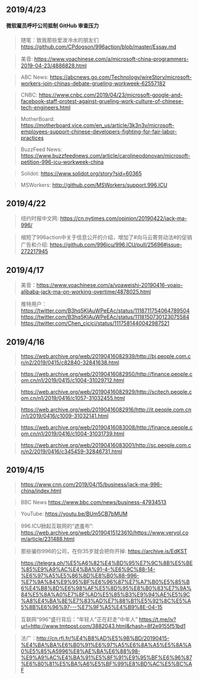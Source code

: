 ## 2019/4/23

#### 微软雇员呼吁公司抵制 GitHub 审查压力

> 随笔：致我那些爱泼冷水的朋友们 https://github.com/CPdogson/996action/blob/master/Essay.md

> 美音: https://www.voachinese.com/a/microsoft-china-programmers-2019-04-23/4886828.html

> ABC News: https://abcnews.go.com/Technology/wireStory/microsoft-workers-join-chinas-debate-grueling-workweek-62557182

> CNBC: https://www.cnbc.com/2019/04/23/microsoft-google-and-facebook-staff-protest-against-grueling-work-culture-of-chinese-tech-engineers.html

> MotherBoard: https://motherboard.vice.com/en_us/article/3k3n3v/microsoft-employees-support-chinese-developers-fighting-for-fair-labor-practices

> BuzzFeed News: https://www.buzzfeednews.com/article/carolineodonovan/microsoft-petition-996-icu-workweek-china

> Solidot: https://www.solidot.org/story?sid=60365

> MSWorkers: http://github.com/MSWorkers/support.996.ICU



## 2019/4/22

> 纽约时报中文网: https://cn.nytimes.com/opinion/20190422/jack-ma-996/

> 缩短了996action中关于信息公开的介绍，增加了#向马云寄劳动法#的促销广告和介绍: https://github.com/996icu/996.ICU/pull/25696#issue-272217945



## 2019/4/17

> 美音：https://www.voachinese.com/a/voaweishi-20190416-voaio-alibaba-jack-ma-on-working-overtime/4878025.html

> 推特用户：https://twitter.com/B3hq5KIAuWPeEAc/status/1118711754064789504  https://twitter.com/B3hq5KIAuWPeEAc/status/1118150730123075584  https://twitter.com/Chen_cicici/status/1117581440042987521



## 2019/4/16

> https://web.archive.org/web/20190416082939/http://bj.people.com.cn/n2/2019/0415/c82840-32841638.html

> https://web.archive.org/web/20190416082950/http://finance.people.com.cn/n1/2019/0415/c1004-31029712.html

> https://web.archive.org/web/20190416082929/http://scitech.people.com.cn/n1/2019/0416/c1057-31032455.html

> https://web.archive.org/web/20190416082916/http://it.people.com.cn/n1/2019/0416/c1009-31032141.html

> https://web.archive.org/web/20190416083008/http://finance.people.com.cn/n1/2019/0416/c1004-31031739.html

> https://web.archive.org/web/20190416083001/http://sc.people.com.cn/n2/2019/0416/c345459-32846731.html


## 2019/4/15

> https://www.cnn.com/2019/04/15/business/jack-ma-996-china/index.html

> BBC News https://www.bbc.com/news/business-47934513

> YouTube: https://youtu.be/BUm5CB7bMUM

> 996.ICU掀起互联网的“遮羞布”: https://web.archive.org/web/20190415123610/https://www.veryol.com/article/231488.html

> 那些骗你996的公司，在你35岁就会把你开掉: https://archive.is/EdKST

> https://telegra.ph/%E5%A6%82%E4%BD%95%E7%9C%8B%E5%BE%85%E9%A9%AC%E4%BA%91-4-%E6%9C%88-14-%E6%97%A5%E5%86%8D%E8%B0%88-996-%E7%9A%84%E9%95%BF%E6%96%87%E7%A7%B0%E5%85%B6%E4%B8%8D%E6%98%AF%E5%8D%95%E8%B0%83%E7%9A%84%E5%8A%A0%E7%8F%AD%E5%85%B3%E9%94%AE%E5%9C%A8%E4%BA%8E%E7%83%AD%E7%88%B1%E5%92%8C%E5%A5%8B%E6%96%97---%E7%9F%A5%E4%B9%8E-04-15

> 互联网“996”盛行背后：“年轻人”正在赶走“中年人” https://t.me/iv?url=http://www.tmtpost.com/3882043.html&rhash=8f2e9155f51bd1

> 法广：http://cn.rfi.fr/%E4%B8%AD%E5%9B%BD/20190415-%E4%BA%BA%E6%B0%91%E6%97%A5%E6%8A%A5%E5%8A%A0%E5%85%A5996%E8%AE%BA%E6%88%98-%E9%A9%AC%E4%BA%91%E5%8F%91%E9%95%BF%E6%96%87%E6%80%81%E5%BA%A6%E5%BF%99%E8%BD%AC%E5%BC%AF
































